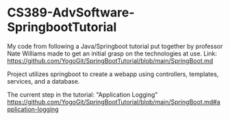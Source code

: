 # CS389-AdvSoftware-SpringbootTutorial

My code from following a Java/Springboot tutorial put together by professor Nate Williams made to get an initial grasp on the technologies at use. 
Link: https://github.com/YogoGit/SpringBootTutorial/blob/main/SpringBoot.md

Project utilizes springboot to create a webapp using controllers, templates, services, and a database.

The current step in the tutorial: "Application Logging" https://github.com/YogoGit/SpringBootTutorial/blob/main/SpringBoot.md#application-logging
